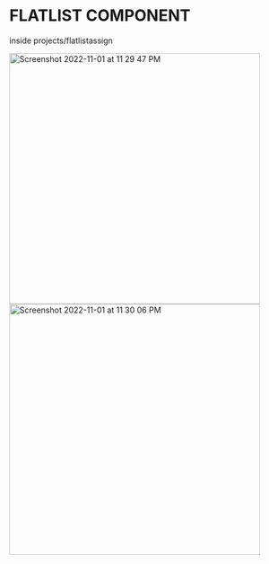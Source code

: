 # FLATLIST COMPONENT

inside projects/flatlistassign

<img width="447" alt="Screenshot 2022-11-01 at 11 29 47 PM" src="https://user-images.githubusercontent.com/115543713/199309436-de8e74f1-e831-48ef-adda-d6d25531af7c.png">


<img width="447" alt="Screenshot 2022-11-01 at 11 30 06 PM" src="https://user-images.githubusercontent.com/115543713/199309486-7ee64f92-5996-444d-aec2-8b4ba7dfef9f.png">
